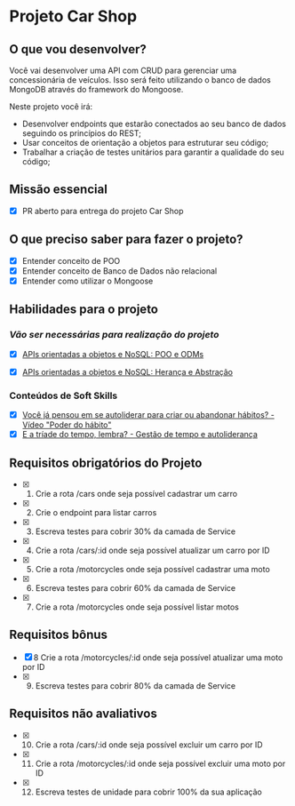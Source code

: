 # Projeto Car Shop

## O que vou desenvolver?

Você vai desenvolver uma API com CRUD para gerenciar uma concessionária de veículos. Isso será feito utilizando o banco de dados MongoDB através do framework do Mongoose.

Neste projeto você irá:

- Desenvolver endpoints que estarão conectados ao seu banco de dados seguindo os princípios do REST;
- Usar conceitos de orientação a objetos para estruturar seu código;
- Trabalhar a criação de testes unitários para garantir a qualidade do seu código;

## Missão essencial

- [X] PR aberto para entrega do projeto Car Shop

## O que preciso saber para fazer o projeto?

- [x] Entender conceito de POO
- [x] Entender conceito de Banco de Dados não relacional
- [x] Entender como utilizar o Mongoose

## Habilidades para o projeto

### _Vão ser necessárias para realização do projeto_

- [x] [APIs orientadas a objetos e NoSQL: POO e ODMs](https://app.betrybe.com/learn/course/5e938f69-6e32-43b3-9685-c936530fd326/module/94d0e996-1827-4fbc-bc24-c99fb592925b/section/31fdf796-fb5a-4a3f-b1d5-4eadd0ab0147/day/fa158180-d0d0-40d7-83bf-ff7c0c983b10/lesson/453cd880-37f1-4e84-9d69-e31738083558)

- [x] [APIs orientadas a objetos e NoSQL: Herança e Abstração](https://app.betrybe.com/learn/course/5e938f69-6e32-43b3-9685-c936530fd326/module/94d0e996-1827-4fbc-bc24-c99fb592925b/section/31fdf796-fb5a-4a3f-b1d5-4eadd0ab0147/day/d87d8c3f-23f2-429b-b571-265103e6418d/lesson/0ec9c610-f806-4ae2-9104-a982edbf632b)

### Conteúdos de Soft Skills

- [x] [Você já pensou em se autoliderar para criar ou abandonar hábitos? - Vídeo "Poder do hábito"](https://www.youtube.com/watch?v=9BtrLf6PfYY)
- [x] [E a tríade do tempo, lembra? - Gestão de tempo e autoliderança](https://app.betrybe.com/learn/course/5e938f69-6e32-43b3-9685-c936530fd326/module/2e0692c9-e226-4e95-860a-b4cad80e3c3c/section/13db8d8e-2dcb-44f1-badf-6616dabbef59/day/e85945dd-855e-47a5-839f-b51cc3fce70e/lesson/f34b3270-2341-48b0-b282-3611457aa0d6)

## Requisitos obrigatórios do Projeto

- [x] 1. Crie a rota /cars onde seja possível cadastrar um carro
- [x] 2. Crie o endpoint para listar carros
- [x] 3. Escreva testes para cobrir 30% da camada de Service
- [x] 4. Crie a rota /cars/:id onde seja possível atualizar um carro por ID
- [x] 5. Crie a rota /motorcycles onde seja possível cadastrar uma moto
- [x] 6. Escreva testes para cobrir 60% da camada de Service
- [x] 7. Crie a rota /motorcycles onde seja possível listar motos

## Requisitos bônus

- [x] 8 Crie a rota /motorcycles/:id onde seja possível atualizar uma moto por ID
- [x] 9. Escreva testes para cobrir 80% da camada de Service

## Requisitos não avaliativos

- [x] 10. Crie a rota /cars/:id onde seja possível excluir um carro por ID
- [x] 11. Crie a rota /motorcycles/:id onde seja possível excluir uma moto por ID
- [x] 12. Escreva testes de unidade para cobrir 100% da sua aplicação

